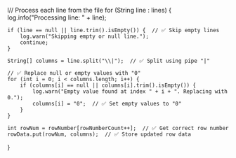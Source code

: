 l// Process each line from the file
for (String line : lines) {
    log.info("Processing line: " + line);
    
    if (line == null || line.trim().isEmpty()) {  // ✅ Skip empty lines
        log.warn("Skipping empty or null line.");
        continue;
    }
    
    String[] columns = line.split("\\|");  // ✅ Split using pipe "|"

    // ✅ Replace null or empty values with "0"
    for (int i = 0; i < columns.length; i++) {
        if (columns[i] == null || columns[i].trim().isEmpty()) {
            log.warn("Empty value found at index " + i + ". Replacing with 0.");
            columns[i] = "0";  // ✅ Set empty values to "0"
        }
    }

    int rowNum = rowNumber[rowNumberCount++];  // ✅ Get correct row number
    rowData.put(rowNum, columns);  // ✅ Store updated row data
}